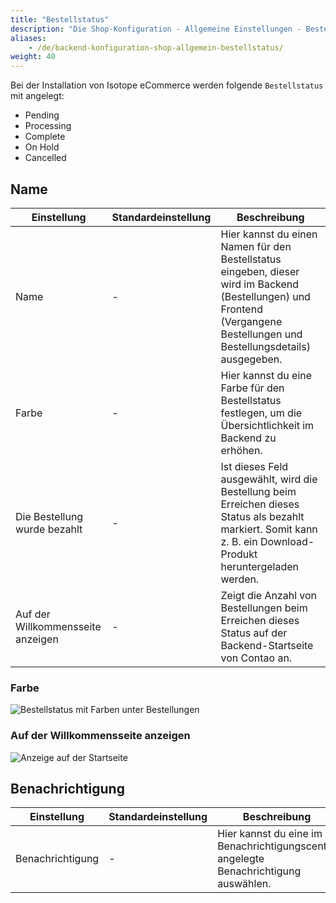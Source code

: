 ```yaml
---
title: "Bestellstatus"
description: "Die Shop-Konfiguration - Allgemeine Einstellungen - Bestellstatus."
aliases:
    - /de/backend-konfiguration-shop-allgemein-bestellstatus/
weight: 40    
---
```



Bei der Installation von Isotope eCommerce werden folgende `Bestellstatus` mit angelegt:

- Pending
- Processing
- Complete
- On Hold
- Cancelled


## Name

<table>
	<thead>
		<tr>
			<th>Einstellung</th>
			<th>Standardeinstellung</th>
			<th>Beschreibung</th>
		</tr>
	</thead>
	<tbody>
		<tr>
			<td>Name</td>
			<td>-</td>
			<td>Hier kannst du einen Namen für den Bestellstatus eingeben, dieser wird im Backend (<docrobot_route name="orders">Bestellungen</docrobot_route>) und Frontend (<docrobot_route name="order-history">Vergangene Bestellungen</docrobot_route> und <docrobot_route name="order-details">Bestellungsdetails</docrobot_route>) ausgegeben.</td>
		</tr>
		<tr>
			<td>Farbe</td>
			<td>-</td>
			<td>Hier kannst du eine Farbe für den Bestellstatus festlegen, um die Übersichtlichkeit im Backend zu erhöhen.</td>
		</tr>
		<tr>
			<td>Die Bestellung wurde bezahlt</td>
			<td>-</td>
			<td>Ist dieses Feld ausgewählt, wird die Bestellung beim Erreichen dieses Status als bezahlt markiert. Somit kann z. B. ein Download-Produkt heruntergeladen werden.</td>
		</tr>
		<tr>
			<td>Auf der Willkommensseite anzeigen</td>
			<td>-</td>
			<td>Zeigt die Anzahl von Bestellungen beim Erreichen dieses Status auf der Backend-Startseite von Contao an.</td>
		</tr>
	</tbody>
</table>

### Farbe

![Bestellstatus mit Farben unter Bestellungen](bestellstatus.png)

### Auf der Willkommensseite anzeigen

![Anzeige auf der Startseite](willkommensseite.png)


## Benachrichtigung

<table>
	<thead>
		<tr>
			<th>Einstellung</th>
			<th>Standardeinstellung</th>
			<th>Beschreibung</th>
		</tr>
	</thead>
	<tbody>
		<tr>
			<td>Benachrichtigung</td>
			<td>-</td>
			<td>Hier kannst du eine im <docrobot_route name="notifications_overview">Benachrichtigungscenter</docrobot_route> angelegte Benachrichtigung auswählen.</td>
		</tr>
	</tbody>
</table>
